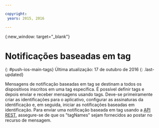 ```yaml
---

copyright:
 years: 2015, 2016

---
```


{:new_window: target="_blank"}
# Notificações baseadas em tag 
{: #push-ios-main-tags}
Última atualização: 17 de outubro de 2016
{: .last-updated}

Mensagens de notificação baseadas em tag se destinam a todos os dispositivos inscritos em uma tag específica. É possível
definir tags e depois enviar e receber mensagens usando
  tags. Deve-se
primeiramente criar as identificações para o aplicativo, configurar as assinaturas da identificação
e, em seguida, iniciar as notificações baseadas em identificação. Para enviar uma
notificação baseada em tag usando a
[API
REST](https://mobile.{DomainName}/imfpush/), assegure-se de que os "tagNames" sejam fornecidos ao
postar no recurso de mensagem. 
